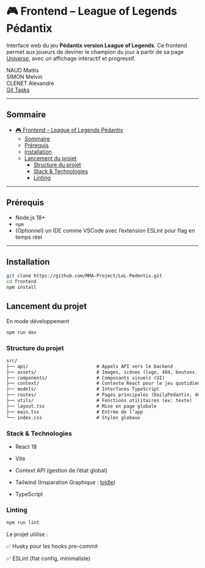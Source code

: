 # 🎮 Frontend – League of Legends Pédantix

Interface web du jeu **Pédantix version League of Legends**. Ce frontend permet aux joueurs de deviner le champion du jour à partir de sa page [Universe](https://universe.leagueoflegends.com/fr_FR/), avec un affichage interactif et progressif.

NAUD Mattis  
SIMON Melvin  
CLENET Alexandre  
[Git Tasks](https://github.com/orgs/MMA-Project/projects/1/views/1)

---

## Sommaire

- [🎮 Frontend – League of Legends Pédantix](#-frontend--league-of-legends-pédantix)
  - [Sommaire](#sommaire)
  - [Prérequis](#prérequis)
  - [Installation](#installation)
  - [Lancement du projet](#lancement-du-projet)
    - [Structure du projet](#structure-du-projet)
    - [Stack \& Technologies](#stack--technologies)
    - [Linting](#linting)

---

## Prérequis

- Node.js 18+
- `npm`
- (Optionnel) un IDE comme VSCode avec l’extension ESLint pour flag en temps réel

---

## Installation

```bash
git clone https://github.com/MMA-Project/LoL-Pedentix.git
cd frontend
npm install
```

## Lancement du projet

En mode développement

```bash
npm run dev
```

### Structure du projet

```txt
src/
├── api/                         # Appels API vers le backend
├── assets/                      # Images, icônes (logo, 404, boutons...)
├── components/                  # Composants visuels (UI)
├── context/                     # Contexte React pour le jeu quotidien
├── models/                      # Interfaces TypeScript
├── routes/                      # Pages principales (DailyPedantix, 404)
├── utils/                       # Fonctions utilitaires (ex: texte)
├── layout.tsx                   # Mise en page globale
├── main.tsx                     # Entrée de l’app
└── index.css                    # Styles globaux
```

### Stack & Technologies

- React 18

- Vite

- Context API (gestion de l’état global)

- Tailwind (Insparation Graphique : [loldle](https://loldle.net/))

- TypeScript
  

### Linting
```bash
npm run lint
```

Le projet utilise :

✅ Husky pour les hooks pre-commit

✅ ESLint (flat config, minimaliste)
